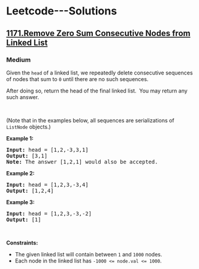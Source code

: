 # Leetcode---Solutions
<h2>
    <a href="https://leetcode.com/problems/remove-zero-sum-consecutive-nodes-from-linked-list/?envType=daily-question&envId=2024-03-12">
        1171.Remove Zero Sum Consecutive Nodes from Linked List
    </a>
</h2>
<h3>
    Medium
</h3>
<p>Given the <code>head</code> of a linked list, we repeatedly delete consecutive sequences of nodes that sum to <code>0</code> until there are no such sequences.</p>

<p>After doing so, return the head of the final linked list.&nbsp; You may return any such answer.</p>

<p>&nbsp;</p>
<p>(Note that in the examples below, all sequences are serializations of <code>ListNode</code> objects.)</p>

<p><strong>Example 1:</strong></p>

<pre><strong>Input:</strong> head = [1,2,-3,3,1]
<strong>Output:</strong> [3,1]
<strong>Note:</strong> The answer [1,2,1] would also be accepted.
</pre>

<p><strong>Example 2:</strong></p>

<pre><strong>Input:</strong> head = [1,2,3,-3,4]
<strong>Output:</strong> [1,2,4]
</pre>

<p><strong>Example 3:</strong></p>

<pre><strong>Input:</strong> head = [1,2,3,-3,-2]
<strong>Output:</strong> [1]
</pre>

<p>&nbsp;</p>
<p><strong>Constraints:</strong></p>

<ul>
	<li>The given linked list will contain between <code>1</code> and <code>1000</code> nodes.</li>
	<li>Each node in the linked list has <code>-1000 &lt;= node.val &lt;= 1000</code>.</li>
</ul>
